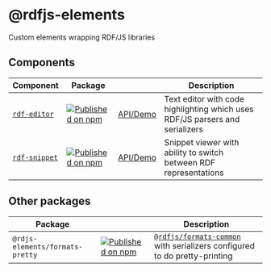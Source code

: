 # @rdfjs-elements

Custom elements wrapping RDF/JS libraries

## Components

| Component | Package |  | Description |
| -- | -- | -- | -- |
| [`rdf‑editor`](packages/rdf-editor) | [![Published on npm](https://img.shields.io/npm/v/@rdfjs-elements/rdf-editor.svg)](https://www.npmjs.com/package/@rdfjs-elements/rdf-editor) | [API/Demo](https://zazuko.github.io/rdfjs-elements/rdf-editor) | Text editor with code highlighting which uses RDF/JS parsers and serializers |
| [`rdf‑snippet`](packages/rdf-snippet) | [![Published on npm](https://img.shields.io/npm/v/@rdfjs-elements/rdf-snippet.svg)](https://www.npmjs.com/package/@rdfjs-elements/rdf-snippet)| [API/Demo](https://zazuko.github.io/rdfjs-elements/rdf-snippet) | Snippet viewer with ability to switch between RDF representations |

## Other packages

| Package | | Description |
| -- | -- | -- |
| `@rdjs-elements/formats-pretty` | [![Published on npm](https://img.shields.io/npm/v/@rdfjs-elements/formats-pretty.svg)](https://npm.im/@rdfjs-elements/formats-pretty) | [`@rdfjs/formats-common`](https://npm.im/@rdfjs/formats-common) with serializers configured to do pretty-printing  
